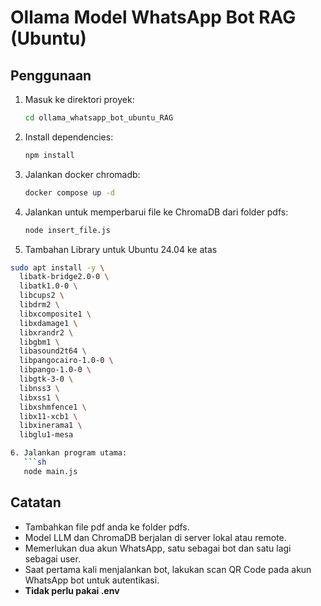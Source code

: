 # Ollama Model WhatsApp Bot RAG (Ubuntu)

## Penggunaan

1. Masuk ke direktori proyek:
   ```sh
   cd ollama_whatsapp_bot_ubuntu_RAG
   ```

2. Install dependencies:
   ```sh
   npm install
   ```

3. Jalankan docker chromadb:
   ```sh
   docker compose up -d
   ```

4. Jalankan untuk memperbarui file ke ChromaDB dari folder pdfs:
   ```sh
   node insert_file.js
   ```

 5. Tambahan Library untuk Ubuntu 24.04 ke atas

```sh
sudo apt install -y \
  libatk-bridge2.0-0 \
  libatk1.0-0 \
  libcups2 \
  libdrm2 \
  libxcomposite1 \
  libxdamage1 \
  libxrandr2 \
  libgbm1 \
  libasound2t64 \
  libpangocairo-1.0-0 \
  libpango-1.0-0 \
  libgtk-3-0 \
  libnss3 \
  libxss1 \
  libxshmfence1 \
  libx11-xcb1 \
  libxinerama1 \
  libglu1-mesa

6. Jalankan program utama:
   ```sh
   node main.js
   ```

## Catatan
- Tambahkan file pdf anda ke folder pdfs.
- Model LLM dan ChromaDB berjalan di server lokal atau remote.
- Memerlukan dua akun WhatsApp, satu sebagai bot dan satu lagi sebagai user.
- Saat pertama kali menjalankan bot, lakukan scan QR Code pada akun WhatsApp bot untuk autentikasi.
- __Tidak perlu pakai .env__

